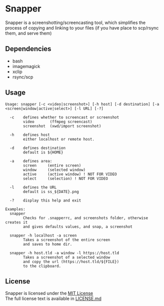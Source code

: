 Snapper
=======

Snapper is a screenshotting/screencasting tool, which simplifies the process of copying and linking to your files (if you have place to scp/rsync them, and serve them)  


Dependencies
------------

* bash
* imagemagick
* xclip
* rsync/scp

Usage
-----

    Usage: snapper [-c <video|screenshot>] [-h host] [-d destination] [-a <screen|window|active|select>] [-l URL] [-?]

      -c    defines whether to screencast or screenshot
            video       (ffmpeg screencast)
            screenshot  (xwd/import screenshot)

      -h    defines host
            either localhost or remote host.            
            
      -d    defines destination         
            default is ${HOME}
            
      -a    defines area:           
            screen     (entire screen)
            window     (selected window)
            active     (active window) ! NOT FOR VIDEO
            select     (selection) ! NOT FOR VIDEO

      -l    defines the URL
            default is ss_${DATE}.png

      -?    display this help and exit

    Examples:
      snapper
            Checks for .snapperrc, and screenshots folder, otherwise creates it
            and gives defaults values, and snap, a screenshot
            
      snapper -h localhost -a screen
            Takes a screenshot of the entire screen
            and saves to home dir.
            
      snapper -h host.tld -a window -l https://host.tld
            Takes a screenshot of a selected window
            and copy the url (https://host.tld/${FILE})
            to the clipboard.

License
-------
Snapper is licensed under the [MIT License](http://en.wikipedia.org/wiki/MIT_License)  
The full license text is available in [LICENSE.md](https://github.com/swordfischer/snapper/blob/master/LICENSE.md)
